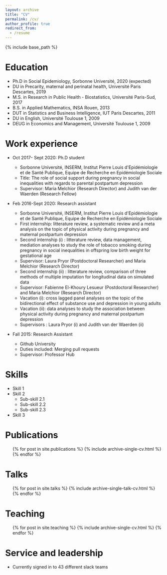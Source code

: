 ```yaml
---
layout: archive
title: "CV"
permalink: /cv/
author_profile: true
redirect_from:
  - /resume
---
```


{% include base_path %}

Education
======
* Ph.D in Social Epidemiology, Sorbonne Université, 2020 (expected)
* DU in Precarity, maternal and perinatal health, Université Paris Descartes, 2019
* M.S. in Research in Public Health - Biostatistics, Université Paris-Sud, 2017
* B.S. in Applied Mathematics, INSA Rouen, 2013
* DUT in Statistics and Business Intelligence, IUT Paris Descartes, 2011
* DU in English, Université Toulouse 1, 2009
* DEUG in Economics and Management, Université Toulouse 1, 2009


Work experience
======
* Oct 2017- Sept 2020: Ph.D student
  * Sorbonne Université, INSERM, Institut Pierre Louis d'Epidémiologie et de Santé Publique, Equipe de Recherche en Epidémiologie Sociale
  * Title: The role of social support during pregnancy in social inequalities with regards to parental postpartum depression
  * Supervisor: Maria Melchior (Research Director) and Judith van der Waerden (Research Fellow)

* Feb 2016-Sept 2020: Research assistant
  * Sorbonne Université, INSERM, Institut Pierre Louis d'Epidémiologie et de Santé Publique, Equipe de Recherche en Epidémiologie Sociale
  * First internship: litterature review, a systematic review and a meta analysis on the topic of physical activity during pregnancy and maternal postpartum depression
  * Second internship (i) : litterature review, data management, mediation analyses to study the role of tobacco smoking during pregnancy in social inequalities in offspring low birth weight for gestational age
  * Supervisor: Laura Pryor (Postdoctoral Researcher) and Maria Melchior (Research Director) 
  * Second internship (ii) : litterature review, comparison of three methods of multiple imputation for longitudinal data on simulated data
  * Supervisor: Fabienne El-Khoury Lesueur (Postdoctoral Researcher) and Maria Melchior (Research Director) 
  * Vacation (i): cross lagged panel analyses on the topic of the bidirectional effect of substance use and depression in young adults 
  * Vacation (ii): data analyses to study the association between physical activity during pregnancy and maternal postpartum depression 
  * Supervisors : Laura Pryor (i) and Judith van der Waerden (ii)
* Fall 2015: Research Assistant
  * Github University
  * Duties included: Merging pull requests
  * Supervisor: Professor Hub
  
Skills
======
* Skill 1
* Skill 2
  * Sub-skill 2.1
  * Sub-skill 2.2
  * Sub-skill 2.3
* Skill 3

Publications
======
  <ul>{% for post in site.publications %}
    {% include archive-single-cv.html %}
  {% endfor %}</ul>
  
Talks
======
  <ul>{% for post in site.talks %}
    {% include archive-single-talk-cv.html %}
  {% endfor %}</ul>
  
Teaching
======
  <ul>{% for post in site.teaching %}
    {% include archive-single-cv.html %}
  {% endfor %}</ul>
  
Service and leadership
======
* Currently signed in to 43 different slack teams
